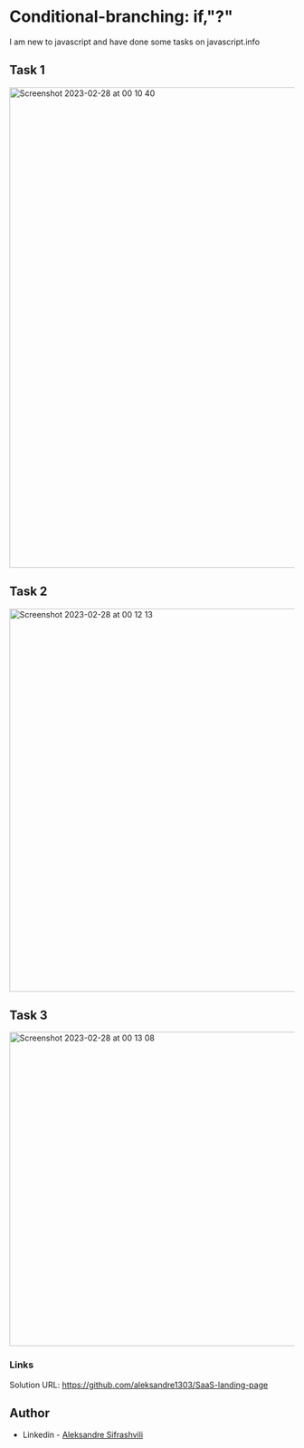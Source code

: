 # Conditional-branching: if,"?"
I am new to javascript and have done some tasks on javascript.info


## Task 1

<img width="849" alt="Screenshot 2023-02-28 at 00 10 40" src="https://user-images.githubusercontent.com/67371847/221672770-2034e4de-3722-4c16-86d7-f48715484a01.png">


## Task 2

<img width="677" alt="Screenshot 2023-02-28 at 00 12 13" src="https://user-images.githubusercontent.com/67371847/221673097-11743dcb-47a3-4da9-842a-2637ce9ee8d0.png">


## Task 3

<img width="555" alt="Screenshot 2023-02-28 at 00 13 08" src="https://user-images.githubusercontent.com/67371847/221673275-25416616-1974-4a7a-bd01-bc2f506b10ed.png">


### Links
Solution URL: https://github.com/aleksandre1303/SaaS-landing-page


## Author

- Linkedin - [Aleksandre Sifrashvili](https://www.linkedin.com/in/aleksandre-sifrashvili-3673a2214/)
